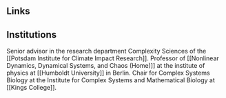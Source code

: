 ## Links

## Institutions
Senior advisor in the research department Complexity Sciences of the [[Potsdam Institute for Climate Impact Research]].
Professor of [[Nonlinear Dynamics, Dynamical Systems, and Chaos (Home)]] at the institute of physics at [[Humboldt University]] in Berlin.
Chair for Complex Systems Biology at the Institute for Complex Systems and Mathematical Biology at [[Kings College]].